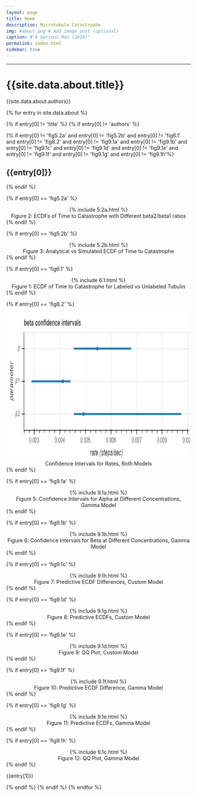 ```yaml
---
layout: page
title: Home
description: Microtubule Catastrophe
img: #about.png # Add image post (optional)
caption: #"A Serious Man (2010)"
permalink: index.html
sidebar: true
---
```


---


# {{site.data.about.title}}
{{site.data.about.authors}}

{% for entry in site.data.about %}

{% if entry[0] != 'title' %}
{% if entry[0] != 'authors' %}

{% if entry[0] != 'fig5.2a' and entry[0] != 'fig5.2b' and entry[0] != 'fig6.1' and entry[0] != 'fig8.2'
and entry[0] != 'fig9.1a' and entry[0] != 'fig9.1b' and entry[0] != 'fig9.1c' and entry[0] != 'fig9.1d' and entry[0] != 'fig9.1e'
and entry[0] != 'fig9.1f' and entry[0] != 'fig9.1g' and entry[0] != 'fig9.1h'%}
## {{entry[0]}}
{% endif %}

{% if entry[0] == 'fig5.2a' %}
<center>
    {% include 5.2a.html %}
    <figcaption> Figure 2: ECDFs of Time to Catastrophe with Different beta2/beta1 ratios </figcaption>
</center>
{% endif %}

{% if entry[0] == 'fig5.2b' %}
<center>
    {% include 5.2b.html %}
    <figcaption> Figure 3: Analytical vs Simulated ECDF of Time to Catastrophe </figcaption>
</center>
{% endif %}

{% if entry[0] == 'fig6.1' %}
<center>
    {% include 6.1.html %}
    <figcaption> Figure 1: ECDF of Time to Catastrophe for Labeled vs Unlabeled Tubulin </figcaption>
</center>
{% endif %}

{% if entry[0] == 'fig8.2' %}
<center>
    <img src="assets/img/8.2_beta_conf_int_comparison.png" width="500" height="400"/>
    <figcaption> Confidence Intervals for Rates, Both Models </figcaption>
</center>
{% endif %}

{% if entry[0] == 'fig9.1a' %}
<center>
    {% include 9.1a.html %}
    <figcaption> Figure 5: Confidence Intervals for Alpha at Different Concentrations, Gamma Model </figcaption>
</center>
{% endif %}

{% if entry[0] == 'fig9.1b' %}
<center>
    {% include 9.1b.html %}
    <figcaption> Figure 6: Confidence Intervals for Beta at Different Concentrations, Gamma Model </figcaption>
</center>
{% endif %}

{% if entry[0] == 'fig9.1c' %}
<center>
    {% include 9.1h.html %}
    <figcaption> Figure 7: Predictive ECDF Differences, Custom Model </figcaption>
</center>
{% endif %}

{% if entry[0] == 'fig9.1d' %}
<center>
    {% include 9.1g.html %}
    <figcaption> Figure 8: Predictive ECDFs, Custom Model </figcaption>
</center>
{% endif %}

{% if entry[0] == 'fig9.1e' %}
<center>
    {% include 9.1d.html %}
    <figcaption> Figure 9: QQ Plot, Custom Model </figcaption>
</center>
{% endif %}

{% if entry[0] == 'fig9.1f' %}
<center>
    {% include 9.1f.html %}
    <figcaption> Figure 10: Predictive ECDF Difference, Gamma Model </figcaption>
</center>
{% endif %}

{% if entry[0] == 'fig9.1g' %}
<center>
    {% include 9.1e.html %}
    <figcaption> Figure 11: Predictive ECDFs, Gamma Model </figcaption>
</center>
{% endif %}

{% if entry[0] == 'fig9.1h' %}
<center>
    {% include 9.1c.html %}
    <figcaption> Figure 12: QQ Plot, Gamma Model </figcaption>
</center>
{% endif %}

{{entry[1]}}

{% endif %}
{% endif %}
{% endfor %}